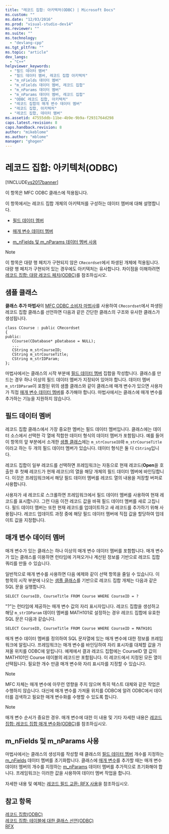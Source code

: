 ```yaml
---
title: "레코드 집합: 아키텍처(ODBC) | Microsoft Docs"
ms.custom: ""
ms.date: "12/03/2016"
ms.prod: "visual-studio-dev14"
ms.reviewer: ""
ms.suite: ""
ms.technology: 
  - "devlang-cpp"
ms.tgt_pltfrm: ""
ms.topic: "article"
dev_langs: 
  - "C++"
helpviewer_keywords: 
  - "필드 데이터 멤버"
  - "필드 데이터 멤버, 레코드 집합 아키텍처"
  - "m_nFields 데이터 멤버"
  - "m_nFields 데이터 멤버, 레코드 집합"
  - "m_nParams 데이터 멤버"
  - "m_nParams 데이터 멤버, 레코드 집합"
  - "ODBC 레코드 집합, 아키텍처"
  - "레코드 집합의 매개 변수 데이터 멤버"
  - "레코드 집합, 아키텍처"
  - "레코드 집합, 데이터 멤버"
ms.assetid: 47555ddb-11be-4b9e-9b9a-f2931764d298
caps.latest.revision: 8
caps.handback.revision: 8
author: "mikeblome"
ms.author: "mblome"
manager: "ghogen"
---
```

# 레코드 집합: 아키텍처(ODBC)
[!INCLUDE[vs2017banner](../../assembler/inline/includes/vs2017banner.md)]

이 항목은 MFC ODBC 클래스에 적용됩니다.  
  
 이 항목에서는 레코드 집합 개체의 아키텍처를 구성하는 데이터 멤버에 대해 설명합니다.  
  
-   [필드 데이터 멤버](#_core_field_data_members)  
  
-   [매개 변수 데이터 멤버](#_core_parameter_data_members)  
  
-   [m\_nFields 및 m\_nParams 데이터 멤버 사용](#_core_using_m_nfields_and_m_nparams)  
  
> [!NOTE]
>  이 항목은 대량 행 페치가 구현되지 않은 `CRecordset`에서 파생된 개체에 적용됩니다.  대량 행 페치가 구현되어 있는 경우에도 아키텍처는 유사합니다.  차이점을 이해하려면 [레코드 집합: 대량 레코드 페치\(ODBC\)](../../data/odbc/recordset-fetching-records-in-bulk-odbc.md)를 참조하십시오.  
  
##  <a name="_core_a_sample_class"></a> 샘플 클래스  
 **클래스 추가 마법사**의 [MFC ODBC 소비자 마법사](../../mfc/reference/adding-an-mfc-odbc-consumer.md)를 사용하여 `CRecordset`에서 파생된 레코드 집합 클래스를 선언하면 다음과 같은 간단한 클래스의 구조와 유사한 클래스가 생성됩니다.  
  
```  
class CCourse : public CRecordset  
{  
public:  
   CCourse(CDatabase* pDatabase = NULL);  
   ...  
   CString m_strCourseID;  
   CString m_strCourseTitle;  
   CString m_strIDParam;  
};  
```  
  
 마법사에서는 클래스의 시작 부분에 [필드 데이터 멤버](#_core_field_data_members) 집합을 작성합니다.  클래스를 만드는 경우 하나 이상의 필드 데이터 멤버가 지정되어 있어야 합니다.  데이터 멤버 `m_strIDParam`이 포함된 위의 샘플 클래스와 같이 클래스에 매개 변수가 있으면 사용자가 직접 [매개 변수 데이터 멤버](#_core_parameter_data_members)를 추가해야 합니다.  마법사에서는 클래스에 매개 변수를 추가하는 기능을 지원하지 않습니다.  
  
##  <a name="_core_field_data_members"></a> 필드 데이터 멤버  
 레코드 집합 클래스에서 가장 중요한 멤버는 필드 데이터 멤버입니다.  클래스에는 데이터 소스에서 선택한 각 열에 적합한 데이터 형식의 데이터 멤버가 포함됩니다.  예를 들어 이 항목의 앞 부분에서 소개한 [샘플 클래스](#_core_a_sample_class)에는 `m_strCourseID`와 `m_strCourseTitle`이라고 하는 두 개의 필드 데이터 멤버가 있습니다. 데이터 형식은 둘 다 `CString`입니다.  
  
 레코드 집합이 일부 레코드를 선택하면 프레임워크는 자동으로 현재 레코드\(**Open**을 호출한 후 첫째 레코드가 현재 레코드\)의 열을 해당 개체의 필드 데이터 멤버에 바인딩합니다.  이것은 프레임워크에서 해당 필드 데이터 멤버를 레코드 열의 내용을 저장할 버퍼로 사용합니다.  
  
 사용자가 새 레코드로 스크롤하면 프레임워크에서 필드 데이터 멤버를 사용하여 현재 레코드를 표시합니다.  그런 다음 이전 레코드 값을 바꿔 필드 데이터 멤버를 새로 고칩니다.  필드 데이터 멤버는 또한 현재 레코드를 업데이트하고 새 레코드를 추가하기 위해 사용됩니다.  레코드 업데이트 과정 중에 해당 필드 데이터 멤버에 직접 값을 할당하여 업데이트 값을 지정합니다.  
  
##  <a name="_core_parameter_data_members"></a> 매개 변수 데이터 멤버  
 매개 변수가 있는 클래스는 하나 이상의 매개 변수 데이터 멤버를 포함합니다.  매개 변수가 있는 클래스를 이용하면 런타임에 가져오거나 계산된 정보를 기반으로 레코드 집합 쿼리를 만들 수 있습니다.  
  
 일반적으로 매개 변수를 사용하면 다음 예제와 같이 선택 항목을 줄일 수 있습니다.  이 항목의 시작 부분에 나오는 [샘플 클래스](#_core_a_sample_class)를 기반으로 레코드 집합 개체는 다음과 같은 SQL 문을 실행합니다.  
  
```  
SELECT CourseID, CourseTitle FROM Course WHERE CourseID = ?  
```  
  
 "?"는 런타임에 제공하는 매개 변수 값의 자리 표시자입니다.  레코드 집합을 생성하고 해당 `m_strIDParam` 데이터 멤버를 MATH101로 설정하는 경우 레코드 집합에 유효한 SQL 문은 다음과 같습니다.  
  
```  
SELECT CourseID, CourseTitle FROM Course WHERE CourseID = MATH101  
```  
  
 매개 변수 데이터 멤버를 정의하여 SQL 문자열에 있는 매개 변수에 대한 정보를 프레임워크에 알립니다.  프레임워크는 매개 변수를 바인딩하여 자리 표시자를 대체할 값을 가져올 위치를 ODBC에 알립니다.  예제에서 결과 레코드 집합에는 CourseID 열 값이 MATH101인 Course 테이블의 레코드만 포함됩니다.  이 레코드에서 지정된 모든 열이 선택됩니다.  필요한 개수 만큼 매개 변수와 자리 표시자를 지정할 수 있습니다.  
  
> [!NOTE]
>  MFC 자체는 매개 변수에 아무런 영향을 주지 않으며 특히 텍스트 대체와 같은 작업은 수행하지 않습니다.  대신에 매개 변수를 가져올 위치를 ODBC에 알려 ODBC에서 데이터를 검색하고 필요한 매개 변수화를 수행할 수 있도록 합니다.  
  
> [!NOTE]
>  매개 변수 순서가 중요한 경우.  매개 변수에 대한 이 내용 및 기타 자세한 내용은 [레코드 집합: 레코드 집합 매개 변수화\(ODBC\)](../../data/odbc/recordset-parameterizing-a-recordset-odbc.md)를 참조하십시오.  
  
##  <a name="_core_using_m_nfields_and_m_nparams"></a> m\_nFields 및 m\_nParams 사용  
 마법사에서는 클래스의 생성자를 작성할 때 클래스의 [필드 데이터 멤버](#_core_field_data_members) 개수를 지정하는 [m\_nFields](../Topic/CRecordset::m_nFields.md) 데이터 멤버를 초기화합니다.  클래스에 [매개 변수](#_core_parameter_data_members)를 추가할 때는 매개 변수 데이터 멤버의 개수를 지정하는 [m\_nParams](../Topic/CRecordset::m_nParams.md) 데이터 멤버를 추가적으로 초기화해야 합니다.  프레임워크는 이러한 값을 사용하여 데이터 멤버 작업을 합니다.  
  
 자세한 내용 및 예제는 [레코드 필드 교환: RFX 사용](../../data/odbc/record-field-exchange-using-rfx.md)을 참조하십시오.  
  
## 참고 항목  
 [레코드 집합\(ODBC\)](../../data/odbc/recordset-odbc.md)   
 [레코드 집합: 테이블에 대한 클래스 선언\(ODBC\)](../../data/odbc/recordset-declaring-a-class-for-a-table-odbc.md)   
 [RFX](../../data/odbc/record-field-exchange-rfx.md)